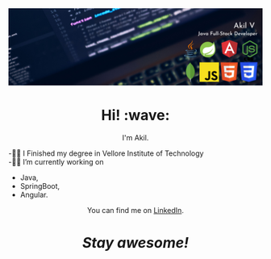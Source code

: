 <div>
  <a href=""><img src="banner.png" alt="Akil's header img"></a>

<h1 align='center'> Hi! :wave:</h1>
<p align='center'>
I'm Akil.
</p>

-👨‍🎓 I Finished my degree in Vellore Institute of Technology<br>
-👨‍💻 I’m currently working on 
<ul>
  <li>Java,</li>
  <li>SpringBoot,</li>
  <li>Angular.</li>
</ul>
<p align='center'>You can find me on <a href="www.linkedin.com/in/akil-v-b2b427144">LinkedIn</a>.</p>

<h1 align='center'><i>Stay awesome!</i></h1>
</div>
